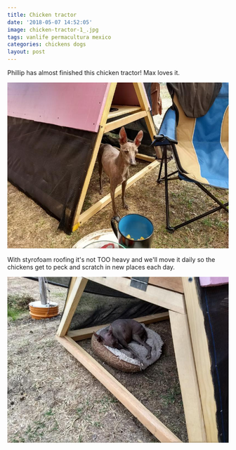 ```yaml
---
title: Chicken tractor
date: '2018-05-07 14:52:05'
image: chicken-tractor-1_.jpg
tags: vanlife permacultura mexico
categories: chickens dogs
layout: post
---
```


Phillip has almost finished this chicken tractor! Max loves it.

[![](/images/chicken-tractor-2_.jpg)](/images/chicken-tractor-2.jpg)

With styrofoam roofing it's not TOO heavy and we'll move it daily so the chickens get to peck and scratch in new places each day.

[![](/images/chicken-tractor-3_.jpg)](/images/chicken-tractor-3.jpg)